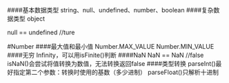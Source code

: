 ####基本数据类型
string、null、undefined、number、boolean
####复杂数据类型
object

null == undefined //ture

#Number
####最大值和最小值
Number.MAX_VALUE
Number.MIN_VALUE
####无穷
Infinity，可以用isFinite()判断
####NaN
NaN == NaN //false
isNaN()会尝试将值转换为数值，无法转换返回false
####类型转换
parseInt()最好指定第二个参数：转换时使用的基数（多少进制）
parseFloat()只解析十进制
